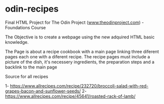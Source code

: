 # odin-recipes  
Final HTML Project for The Odin Project (www.theodinproject.com) - Foundations Course

The Objective is to create a webpage using the new adquired HTML basic knowledge.

The Page is about a recipe cookbook with a main page linking three diferent pages each one with a diferent recipe.
The recipe pages must include a picture of the dish, it's necessery ingredients, the preparation steps and a backlink to the main page


Source for all recipes

1- https://www.allrecipes.com/recipe/232720/broccoli-salad-with-red-grapes-bacon-and-sunflower-seeds/
2- https://www.allrecipes.com/recipe/45641/roasted-rack-of-lamb/
